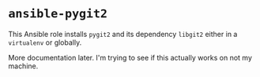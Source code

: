 # `ansible-pygit2`

This Ansible role installs `pygit2` and its dependency `libgit2` either in a `virtualenv` or globally.

More documentation later. I'm trying to see if this actually works on not my machine.
